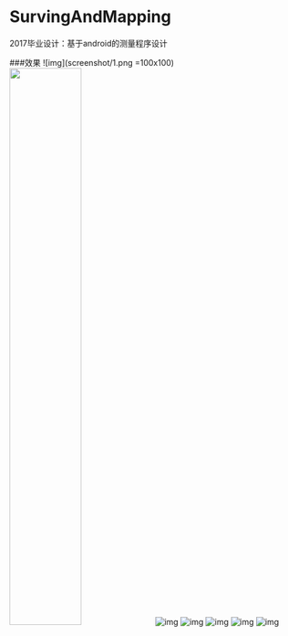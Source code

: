 # SurvingAndMapping
2017毕业设计：基于android的测量程序设计


###效果
![img](screenshot/1.png =100x100)
<img src="2.png" width="50%"/>
![img](screenshot/2.png)
![img](screenshot/4.png)
![img](screenshot/5.png)
![img](screenshot/6.png)
![img](screenshot/7.png)


